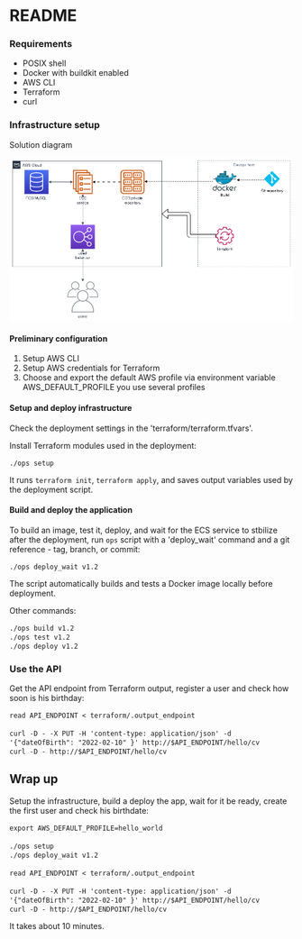 # README


### Requirements

* POSIX shell
* Docker with buildkit enabled
* AWS CLI
* Terraform
* curl


### Infrastructure setup

Solution diagram

![Diagram](diagram.png)


#### Preliminary configuration

1. Setup AWS CLI
2. Setup AWS credentials for Terraform 
3. Choose and export the default AWS profile via environment variable AWS_DEFAULT_PROFILE you use several profiles


#### Setup and deploy infrastructure

Check the deployment settings in the 'terraform/terraform.tfvars'.

Install Terraform modules used in the deployment:

```
./ops setup
```

It runs `terraform init`, `terraform apply`, and saves output variables used by the deployment script.



#### Build and deploy the application

To build an image, test it, deploy, and wait for the ECS service to stbilize after the deployment,
run `ops` script with a 'deploy_wait' command and a git reference - tag, branch, or commit:

```
./ops deploy_wait v1.2

```

The script automatically builds and tests a Docker image locally before deployment.

Other commands:

```
./ops build v1.2
./ops test v1.2
./ops deploy v1.2
```


### Use the API

Get the API endpoint from Terraform output, register a user and check how soon is his birthday:

```
read API_ENDPOINT < terraform/.output_endpoint

curl -D - -X PUT -H 'content-type: application/json' -d '{"dateOfBirth": "2022-02-10" }' http://$API_ENDPOINT/hello/cv
curl -D - http://$API_ENDPOINT/hello/cv
```


## Wrap up

Setup the infrastructure, build a deploy the app, wait for it be ready, create the first user and check his birthdate:

```
export AWS_DEFAULT_PROFILE=hello_world

./ops setup
./ops deploy_wait v1.2

read API_ENDPOINT < terraform/.output_endpoint

curl -D - -X PUT -H 'content-type: application/json' -d '{"dateOfBirth": "2022-02-10" }' http://$API_ENDPOINT/hello/cv
curl -D - http://$API_ENDPOINT/hello/cv
```

It takes about 10 minutes.
